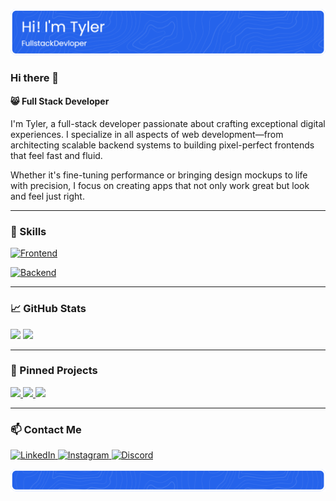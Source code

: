 [![Tyler's GitHub Banner](./assets/top-banner.png)](https://www.minii.dev/)

### Hi there 👋

#### 😸 Full Stack Developer

I'm Tyler, a full-stack developer passionate about crafting exceptional digital experiences. I specialize in all aspects of web development—from architecting scalable backend systems to building pixel-perfect frontends that feel fast and fluid.

Whether it's fine-tuning performance or bringing design mockups to life with precision, I focus on creating apps that not only work great but look and feel just right.

---

### 🔨 Skills

[![Frontend](https://skillicons.dev/icons?i=ts,nextjs,react,tailwind,js,redux,materialui,css&theme=light)]()

[![Backend](https://skillicons.dev/icons?i=mongodb,firebase,graphql,supabase,aws&theme=light)]()

---

### 📈 GitHub Stats

<p align="left">
  <img src="https://streak-stats.demolab.com?user=gyminii&theme=light&ring=2563eb&fire=2563eb&currStreakLabel=2563eb" height="180" />
  <img src="https://github-readme-stats.vercel.app/api/top-langs/?username=gyminii&layout=compact&theme=default&title_color=2563eb&border_color=2563eb" height="180" />
</p>

---

### 📌 Pinned Projects

<p align="left">
  <a href="https://github.com/gyminii/Minix">
    <img src="https://github-readme-stats.vercel.app/api/pin/?username=gyminii&repo=Minix&title_color=2563eb&icon_color=2563eb&border_color=2563eb" />
  </a>
  <a href="https://github.com/gyminii/gyminii.github.io">
    <img src="https://github-readme-stats.vercel.app/api/pin/?username=gyminii&repo=gyminii.github.io&title_color=2563eb&icon_color=2563eb&border_color=2563eb" />
  </a>
  <a href="https://github.com/gyminii/Michat">
    <img src="https://github-readme-stats.vercel.app/api/pin/?username=gyminii&repo=Michat&title_color=2563eb&icon_color=2563eb&border_color=2563eb" />
  </a>
</p>

---

### 📫 Contact Me

<p align="left">
  <a href="https://www.linkedin.com/in/gyminii/" target="_blank">
    <img src="https://img.shields.io/badge/LinkedIn-0A66C2?style=for-the-badge&logo=linkedin&logoColor=white" alt="LinkedIn" />
  </a>
  <a href="https://www.instagram.com/idkmini" target="_blank">
    <img src="https://img.shields.io/badge/Instagram-E4405F?style=for-the-badge&logo=instagram&logoColor=white" alt="Instagram" />
  </a>
  <a href="https://discord.com/users/minii_" target="_blank">
    <img src="https://img.shields.io/badge/Discord-5865F2?style=for-the-badge&logo=discord&logoColor=white" alt="Discord" />
  </a>
</p>

[![Tyler's GitHub Banner](./assets/bottom-banner.png)](https://www.minii.dev/)
